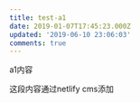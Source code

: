 ```yaml
---
title: test-a1
date: 2019-01-07T17:45:23.000Z
updated: '2019-06-10 23:06:03'
comments: true
---
```

a1内容

这段内容通过netlify cms添加
